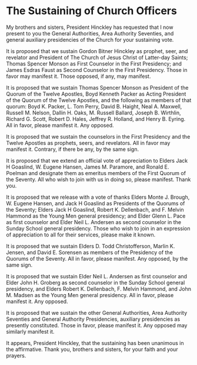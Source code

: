 # The Sustaining of Church Officers

My brothers and sisters, President Hinckley has requested that I now present
to you the General Authorities, Area Authority Seventies, and general
auxiliary presidencies of the Church for your sustaining vote.

It is proposed that we sustain Gordon Bitner Hinckley as prophet, seer, and
revelator and President of The Church of Jesus Christ of Latter-day Saints;
Thomas Spencer Monson as First Counselor in the First Presidency; and James
Esdras Faust as Second Counselor in the First Presidency. Those in favor may
manifest it. Those opposed, if any, may manifest.

It is proposed that we sustain Thomas Spencer Monson as President of the
Quorum of the Twelve Apostles, Boyd Kenneth Packer as Acting President of the
Quorum of the Twelve Apostles, and the following as members of that quorum:
Boyd K. Packer, L. Tom Perry, David B. Haight, Neal A. Maxwell, Russell M.
Nelson, Dallin H. Oaks, M. Russell Ballard, Joseph B. Wirthlin, Richard G.
Scott, Robert D. Hales, Jeffrey R. Holland, and Henry B. Eyring. All in favor,
please manifest it. Any opposed.

It is proposed that we sustain the counselors in the First Presidency and the
Twelve Apostles as prophets, seers, and revelators. All in favor may manifest
it. Contrary, if there be any, by the same sign.

It is proposed that we extend an official vote of appreciation to Elders Jack
H Goaslind, W. Eugene Hansen, James M. Paramore, and Ronald E. Poelman and
designate them as emeritus members of the First Quorum of the Seventy. All who
wish to join with us in doing so, please manifest. Thank you.

It is proposed that we release with a vote of thanks Elders Monte J. Brough,
W. Eugene Hansen, and Jack H Goaslind as Presidents of the Quorums of the
Seventy; Elders Jack H Goaslind, Robert K. Dellenbach, and F. Melvin Hammond
as the Young Men general presidency; and Elder Glenn L. Pace as first
counselor and Elder Neil L. Andersen as second counselor in the Sunday School
general presidency. Those who wish to join in an expression of appreciation to
all for their services, please make it known.

It is proposed that we sustain Elders D. Todd Christofferson, Marlin K.
Jensen, and David E. Sorensen as members of the Presidency of the Quorums of
the Seventy. All in favor, please manifest. Any opposed, by the same sign.

It is proposed that we sustain Elder Neil L. Andersen as first counselor and
Elder John H. Groberg as second counselor in the Sunday School general
presidency, and Elders Robert K. Dellenbach, F. Melvin Hammond, and John M.
Madsen as the Young Men general presidency. All in favor, please manifest it.
Any opposed.

It is proposed that we sustain the other General Authorities, Area Authority
Seventies and General Authority Presidencies, auxiliary presidencies as
presently constituted. Those in favor, please manifest it. Any opposed may
similarly manifest it.

It appears, President Hinckley, that the sustaining has been unanimous in the
affirmative. Thank you, brothers and sisters, for your faith and your prayers.

